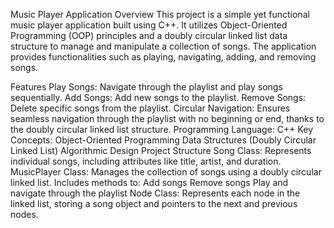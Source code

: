 Music Player Application
Overview
This project is a simple yet functional music player application built using C++. It utilizes Object-Oriented Programming (OOP) principles and a doubly circular linked list data structure to manage and manipulate a collection of songs. 
The application provides functionalities such as playing, navigating, adding, and removing songs.

Features
Play Songs: Navigate through the playlist and play songs sequentially.
Add Songs: Add new songs to the playlist.
Remove Songs: Delete specific songs from the playlist.
Circular Navigation: Ensures seamless navigation through the playlist with no beginning or end, thanks to the doubly circular linked list structure.
Programming Language: C++
Key Concepts: Object-Oriented Programming
Data Structures (Doubly Circular Linked List)
Algorithmic Design
Project Structure
Song Class: Represents individual songs, including attributes like title, artist, and duration.
MusicPlayer Class: Manages the collection of songs using a doubly circular linked list. Includes methods to:
Add songs
Remove songs
Play and navigate through the playlist
Node Class: Represents each node in the linked list, storing a song object and pointers to the next and previous nodes.
